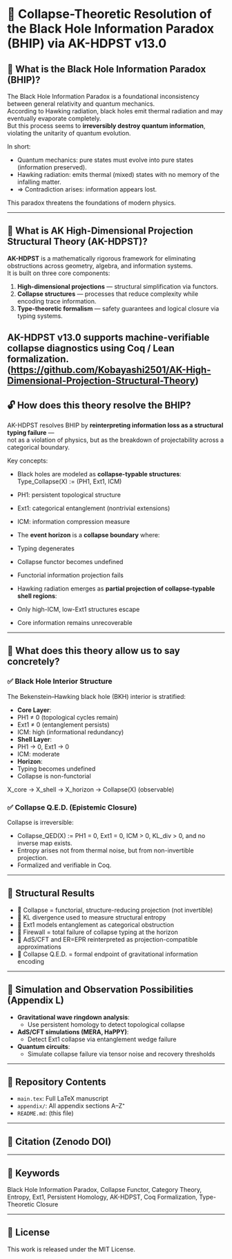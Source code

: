 # 📘 Collapse-Theoretic Resolution of the Black Hole Information Paradox (BHIP) via AK-HDPST v13.0

## 🌌 What is the Black Hole Information Paradox (BHIP)?

The Black Hole Information Paradox is a foundational inconsistency between general relativity and quantum mechanics.  
According to Hawking radiation, black holes emit thermal radiation and may eventually evaporate completely.  
But this process seems to **irreversibly destroy quantum information**, violating the unitarity of quantum evolution.

In short:

- Quantum mechanics: pure states must evolve into pure states (information preserved).
- Hawking radiation: emits thermal (mixed) states with no memory of the infalling matter.
- ⇒ Contradiction arises: information appears lost.

This paradox threatens the foundations of modern physics.

---

## 🧩 What is AK High-Dimensional Projection Structural Theory (AK-HDPST)?

**AK-HDPST** is a mathematically rigorous framework for eliminating obstructions across geometry, algebra, and information systems.  
It is built on three core components:

1. **High-dimensional projections** — structural simplification via functors.
2. **Collapse structures** — processes that reduce complexity while encoding trace information.
3. **Type-theoretic formalism** — safety guarantees and logical closure via typing systems.

AK-HDPST v13.0 supports machine-verifiable collapse diagnostics using **Coq / Lean** formalization.
(https://github.com/Kobayashi2501/AK-High-Dimensional-Projection-Structural-Theory)
---

## 🔓 How does this theory resolve the BHIP?

AK-HDPST resolves BHIP by **reinterpreting information loss as a structural typing failure** —  
not as a violation of physics, but as the breakdown of projectability across a categorical boundary.

Key concepts:

- Black holes are modeled as **collapse-typable structures**:
Type_Collapse(X) := (PH1, Ext1, ICM)
- PH1: persistent topological structure
- Ext1: categorical entanglement (nontrivial extensions)
- ICM: information compression measure

- The **event horizon** is a **collapse boundary** where:
- Typing degenerates
- Collapse functor becomes undefined
- Functorial information projection fails

- Hawking radiation emerges as **partial projection of collapse-typable shell regions**:
- Only high-ICM, low-Ext1 structures escape
- Core information remains unrecoverable

---

## 🧠 What does this theory allow us to say concretely?

### ✅ Black Hole Interior Structure

The Bekenstein–Hawking black hole (BKH) interior is stratified:

- **Core Layer**:
- PH1 ≠ 0 (topological cycles remain)
- Ext1 ≠ 0 (entanglement persists)
- ICM: high (informational redundancy)
- **Shell Layer**:
- PH1 → 0, Ext1 → 0
- ICM: moderate
- **Horizon**:
- Typing becomes undefined
- Collapse is non-functorial

X_core → X_shell → X_horizon → Collapse(X) (observable)


### ✅ Collapse Q.E.D. (Epistemic Closure)

Collapse is irreversible:

- Collapse_QED(X) := PH1 = 0, Ext1 = 0, ICM > 0, KL_div > 0, and no inverse map exists.
- Entropy arises not from thermal noise, but from non-invertible projection.
- Formalized and verifiable in Coq.

---

## 🧬 Structural Results

- 🔹 Collapse = functorial, structure-reducing projection (not invertible)
- 🔹 KL divergence used to measure structural entropy
- 🔹 Ext1 models entanglement as categorical obstruction
- 🔹 Firewall = total failure of collapse typing at the horizon
- 🔹 AdS/CFT and ER=EPR reinterpreted as projection-compatible approximations
- 🔹 Collapse Q.E.D. = formal endpoint of gravitational information encoding

---

## 🧪 Simulation and Observation Possibilities (Appendix L)

- **Gravitational wave ringdown analysis**:
  - Use persistent homology to detect topological collapse
- **AdS/CFT simulations (MERA, HaPPY)**:
  - Detect Ext1 collapse via entanglement wedge failure
- **Quantum circuits**:
  - Simulate collapse failure via tensor noise and recovery thresholds

---

## 📂 Repository Contents

- `main.tex`: Full LaTeX manuscript
- `appendix/`: All appendix sections A–Z⁺
- `README.md`: (this file)

---

## 📌 Citation (Zenodo DOI)



---

## 🧠 Keywords

Black Hole Information Paradox, Collapse Functor, Category Theory, Entropy, Ext1, Persistent Homology, AK-HDPST, Coq Formalization, Type-Theoretic Closure

---

## 📜 License

This work is released under the MIT License.

